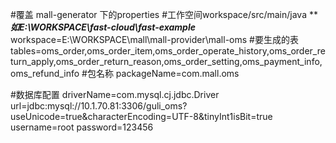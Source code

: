 #覆盖 mall-generator 下的properties
#工作空间workspace/src/main/java *****如E:\\WORKSPACE\\fast-cloud\\fast-example***
workspace=E:\\WORKSPACE\\mall\\mall-provider\\mall-oms
#要生成的表
tables=oms_order,oms_order_item,oms_order_operate_history,oms_order_return_apply,oms_order_return_reason,oms_order_setting,oms_payment_info,oms_refund_info
#包名称
packageName=com.mall.oms

#数据库配置
driverName=com.mysql.cj.jdbc.Driver
url=jdbc:mysql://10.1.70.81:3306/guli_oms?useUnicode=true&characterEncoding=UTF-8&tinyInt1isBit=true
username=root
password=123456
